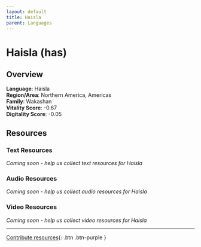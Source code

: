 ```yaml
---
layout: default
title: Haisla
parent: Languages
---
```


# Haisla (has)

## Overview

**Language**: Haisla  
**Region/Area**: Northern America, Americas  
**Family**: Wakashan  
**Vitality Score**: -0.67  
**Digitality Score**: -0.05  

## Resources

### Text Resources
*Coming soon - help us collect text resources for Haisla*

### Audio Resources
*Coming soon - help us collect audio resources for Haisla*

### Video Resources
*Coming soon - help us collect video resources for Haisla*

---

[Contribute resources](https://fairtrain.github.io/){: .btn .btn-purple }
